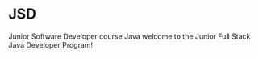 # JSD
Junior Software Developer course Java welcome to the Junior Full Stack Java Developer Program!
